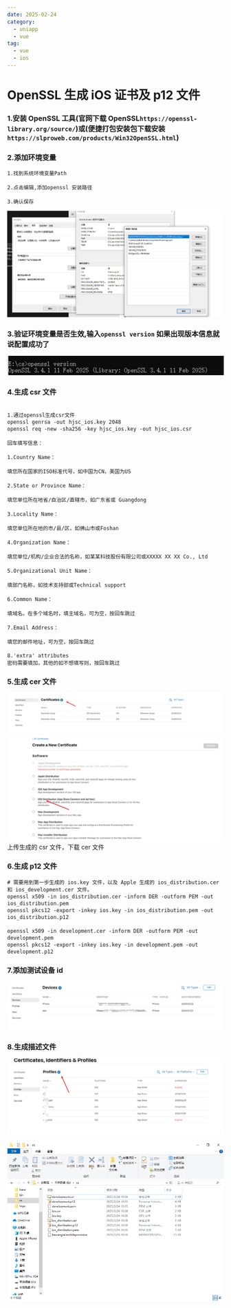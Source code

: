 ```yaml
---
date: 2025-02-24
category:
  - uniapp
  - vue
tag:
  - vue
  - ios
---
```


# OpenSSL 生成 iOS 证书及 p12 文件

### 1.安装 OpenSSL 工具(官网下载 OpenSSL`https://openssl-library.org/source/`)或(便捷打包安装包下载安装`https://slproweb.com/products/Win32OpenSSL.html`)

### 2.添加环境变量

```
1.找到系统环境变量Path

2.点击编辑,添加openssl 安装路径

3.确认保存
```

![配置环境变量](./img/image.png)

### 3.验证环境变量是否生效,输入`openssl version` 如果出现版本信息就说配置成功了

![](./img/image1.png)

### 4.生成 csr 文件

```

1.通过openssl生成csr文件
openssl genrsa -out hjsc_ios.key 2048
openssl req -new -sha256 -key hjsc_ios.key -out hjsc_ios.csr

回车填写信息：

1.Country Name：

填您所在国家的ISO标准代号，如中国为CN，美国为US

2.State or Province Name：

填您单位所在地省/自治区/直辖市，如广东省或 Guangdong

3.Locality Name：

填您单位所在地的市/县/区，如佛山市或Foshan

4.Organization Name：

填您单位/机构/企业合法的名称，如某某科技股份有限公司或XXXXX XX XX Co., Ltd

5.Organizational Unit Name：

填部门名称，如技术支持部或Technical support

6.Common Name：

填域名。在多个域名时，填主域名，可为空，按回车跳过

7.Email Address：

填您的邮件地址，可为空，按回车跳过

8.'extra' attributes
密码需要填加，其他的如不想填写则，按回车跳过
```

### 5.生成 cer 文件

![](./img/2.png)
![](./img/3.png)
上传生成的 csr 文件，下载 cer 文件

### 6.生成 p12 文件

```
# 需要用到第一步生成的 ios.key 文件，以及 Apple 生成的 ios_distribution.cer 和 ios_development.cer 文件。
openssl x509 -in ios_distribution.cer -inform DER -outform PEM -out ios_distribution.pem
openssl pkcs12 -export -inkey ios.key -in ios_distribution.pem -out ios_distribution.p12

openssl x509 -in development.cer -inform DER -outform PEM -out development.pem
openssl pkcs12 -export -inkey ios.key -in development.pem -out development.p12
```

### 7.添加测试设备 id

![](./img/6.png)

### 8.生成描述文件

![](./img/5.png)

![](./img/4.png)
